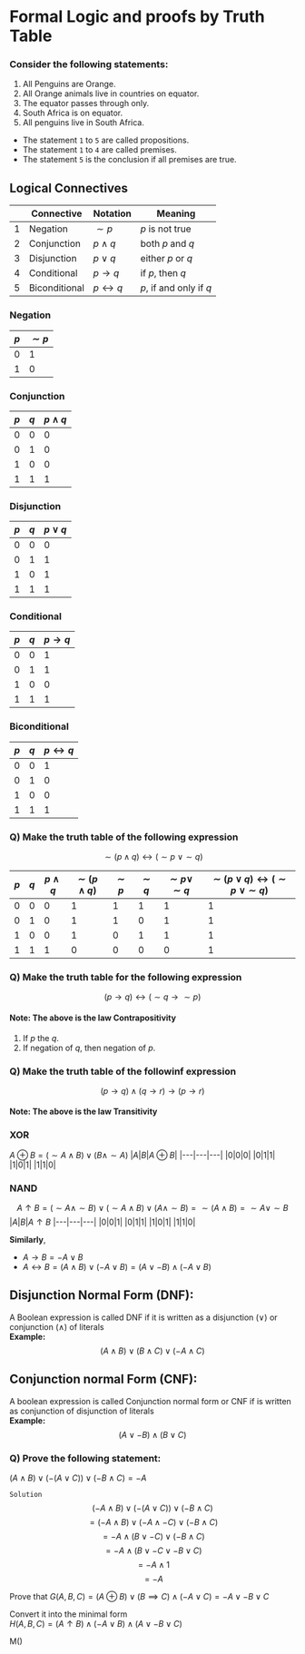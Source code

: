 # Formal Logic and proofs by Truth Table

### __Consider the following statements:__ 

1. All Penguins are Orange.
2. All Orange animals live in countries on equator.
3. The equator passes through only.
4. South Africa is on equator.
5. All penguins live in South Africa.

- The statement `1` to `5` are called propositions.
- The statement `1` to `4` are called premises.
- The statement `5` is the conclusion if all premises are true.

## Logical Connectives
| | Connective | Notation |Meaning|
|---|---|---|---|
|$1$| Negation| $\sim p$ |$p$ is not true
|2| Conjunction|$p \land q$|both $p$ and $q$
3| Disjunction |$p \lor q$ | either $p$ or $q$
4| Conditional | $p\to q$ | if $p$, then $q$
5| Biconditional | $p \leftrightarrow q$ | $p$, if and only if $q$


### Negation
|$p$|$\sim p$|
|---|---|
$0$|$1$
$1$|$0$

### Conjunction
|$p$|$q$|$p \land q$
|---|---|---|
|$0$|$0$|$0$
|$0$|$1$|$0$
|$1$|$0$|$0$
|$1$|$1$|$1$

### Disjunction
|$p$|$q$| $p \lor q$
|---|---|---|
|$0$|$0$|$0$
|$0$|$1$|$1$
|$1$|$0$|$1$
|$1$|$1$|$1$

### Conditional
|$p$|$q$| $p \to q$
|---|---|---|
|$0$|$0$|$1$
|$0$|$1$|$1$
|$1$|$0$|$0$
|$1$|$1$|$1$

### Biconditional
|$p$|$q$| $p \leftrightarrow q$
|---|---|---|
|$0$|$0$|$1$
|$0$|$1$|$0$
|$1$|$0$|$0$
|$1$|$1$|$1$

### Q) Make the truth table of the following expression
$$\sim (p \land q) \leftrightarrow (\sim p ~ \lor \sim q) $$

| $p$ | $q$ | $p  \land q$ | $\sim (p \land q)$ | $\sim p$ |  $\sim q$ | $\sim p \lor \sim q$ | $\sim (p \lor q) \leftrightarrow (\sim p ~ \lor \sim q)$ |
| - | - | ---- | ------ | -- | -- | -------- | --------------------- |
| $0$| $0$| $0$   | $1$     | $1$ | $1$ | $1$       | $1$                    |
| $0$| $1$| $0$   | $1$     | $1$ | $0$ | $1$       | $1$                    |
| $1$| $0$| $0$   | $1$     | $0$ | $1$ | $1$       | $1$                    |
| $1$| $1$| $1$   | $0$     | $0$ | $0$ | $0$       | $1$                    |

### Q) Make the truth table for the following expression
$$(p \to q) \leftrightarrow (\sim q \to \sim p)$$

#### __Note:__ The above is the law Contrapositivity
1. If $p$ the $q$.
2. If negation of $q$, then negation of $p$.

### Q) Make the truth table of the followinf expression
$$(p \to q) \land (q \to r) \to (p \to r)$$

#### __Note:__ The above is the law Transitivity

### XOR
$A \oplus B = (\sim A \land B) \lor (B \land \sim A)$
|$A$|$B$|$A \oplus B$|
|---|---|---|
|$0$|$0$|$0$|
|$0$|$1$|$1$|
|$1$|$0$|$1$|
|$1$|$1$|$0$|

### NAND
$$A \uparrow B = (\sim A \land \sim B) \lor (\sim A \land B) \lor ( A \land \sim B) = \sim(A \land B) = \sim A \lor \sim B$$
|$A$|$B$|$A \uparrow B$
|---|---|---|
|$0$|$0$|$1$|
|$0$|$1$|$1$|
|$1$|$0$|$1$|
|$1$|$1$|$0$|

__Similarly__, 
- $A \to B = -A \lor B$ 
- $A \leftrightarrow B = (A \land B) \lor (-A \lor B) = (A \lor -B) \land (-A \lor B)$

## Disjunction Normal Form (DNF):
A Boolean expression is called DNF if it is written as a disjunction $(\lor)$ or conjunction $(\land)$ of literals<br>
__Example:__
$$(A \land B) \lor (B \land C) \lor (-A \land C)$$

## Conjunction normal Form (CNF):
A boolean expression is called Conjunction normal form or CNF if is written as conjunction of disjunction of literals<br>
__Example:__
$$(A \lor -B) \land (B \lor C)$$

### Q) Prove the following statement:
$(A \land B) \lor (-(A \lor C)) \lor (-B \land C) = -A$

```Solution```
$$(-A \land B) \lor (-(A \lor C)) \lor (-B \land C)$$
$$ = (-A \land B) \lor (-A \land -C) \lor (-B \land C)$$
$$ = -A \land (B \lor -C) \lor (-B \land C)$$
$$ = -A \land (B \lor -C \lor -B \lor C)$$
$$ = -A \land 1$$
$$ = -A $$

Prove that 
$G(A, B, C) = (A \oplus B) \lor (B \implies C) \land (-A \lor C) = -A \lor -B \lor C$

Convert it into the minimal form  
$H(A, B, C) = (A \uparrow B) \land (-A \lor B) \land (A \lor -B \lor C)$ 

M()